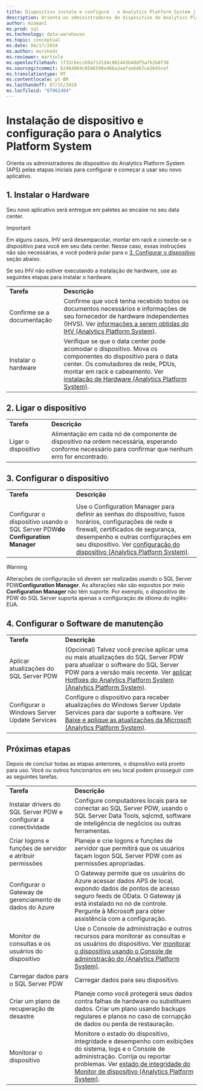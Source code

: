 ```yaml
---
title: Dispositivo instale e configure - o Analytics Platform System | Microsoft Docs
description: Orienta os administradores de dispositivo do Analytics Platform System (APS) pelas etapas iniciais para configurar e começar a usar seu novo aplicativo.
author: mzaman1
ms.prod: sql
ms.technology: data-warehouse
ms.topic: conceptual
ms.date: 04/17/2018
ms.author: murshedz
ms.reviewer: martinle
ms.openlocfilehash: 1f32cbeccb9a71d1d4c801443b40df5a762b8f38
ms.sourcegitcommit: b2464064c0566590e486a3aafae6d67ce2645cef
ms.translationtype: MT
ms.contentlocale: pt-BR
ms.lasthandoff: 07/15/2019
ms.locfileid: "67961484"
---
```

# <a name="appliance-installation-and-configuration-for-analytics-platform-system"></a>Instalação de dispositivo e configuração para o Analytics Platform System
Orienta os administradores de dispositivo do Analytics Platform System (APS) pelas etapas iniciais para configurar e começar a usar seu novo aplicativo.  
  
<!-- MISSING LINKS ## <a name="BeforeYouBegin"></a>Before You Begin  
Before you begin to install, configure, and use your new appliance, we recommend reviewing information about the appliance components. Review the following to familiarize yourself with the appliance:  
  
-   Review [Understanding the Appliance Nodes and Hardware (SQL Server PDW)](assetId:///f60f419f-d1e1-403d-8cf9-07e7ef6d6627) to be sure you understand the components included in your new appliance.  
  
-   Review [Connecting to SQL Server PDW (SQL Server PDW)](assetId:///721851d5-e521-4d5b-ba6d-8e2e9d3c7808) to understand how and when appliance administrators will connect to each appliance node.  
-->

## <a name="InstallHardware"></a>1. Instalar o Hardware  
Seu novo aplicativo será entregue em paletes ao encaixe no seu data center.  
  
> [!IMPORTANT]  
> Em alguns casos, IHV será desempacotar, montar em rack e conecte-se o dispositivo para você em seu data center. Nesse caso, essas instruções não são necessárias, e você poderá pular para o [3. Configurar o dispositivo](#ConfigureAppliance) seção abaixo.  
  
Se seu IHV não estiver executando a instalação de hardware, use as seguintes etapas para instalar o hardware.  
  
|||  
|-|-|  
|**Tarefa**|**Descrição**|  
|Confirme se a documentação|Confirme que você tenha recebido todos os documentos necessários e informações de seu fornecedor de hardware independentes (IHVS). Ver [informações a serem obtidas do IHV &#40;Analytics Platform System&#41;](information-to-obtain-from-your-ihv.md).|  
|Instalar o hardware|Verifique se que o data center pode acomodar o dispositivo. Mova os componentes do dispositivo para o data center. Os comutadores de rede, PDUs, montar em rack e cabeamento. Ver [instalação de Hardware &#40;Analytics Platform System&#41;](hardware-installation.md).|  
  
## <a name="PowerOnAppliance"></a>2. Ligar o dispositivo  
  
|||  
|-|-|  
|**Tarefa**|**Descrição**|  
|Ligar o dispositivo|Alimentação em cada nó de componente de dispositivo na ordem necessária, esperando conforme necessário para confirmar que nenhum erro for encontrado.|  
  
## <a name="ConfigureAppliance"></a>3. Configurar o dispositivo  
  
|||  
|-|-|  
|**Tarefa**|**Descrição**|  
|||  
|Configurar o dispositivo usando o SQL Server PDW**do Configuration Manager**|Use o Configuration Manager para definir as senhas do dispositivo, fusos horários, configurações de rede e firewall, certificados de segurança, desempenho e outras configurações em seu dispositivo. Ver [configuração do dispositivo &#40;Analytics Platform System&#41;](appliance-configuration.md).|  
  
> [!WARNING]  
> Alterações de configuração só devem ser realizadas usando o SQL Server PDW**Configuration Manager**. As alterações não são expostos por meio **Configuration Manager** não têm suporte. Por exemplo, o dispositivo de PDW do SQL Server suporta apenas a configuração de idioma do inglês-EUA.  
  
## <a name="SoftwareServicing"></a>4. Configurar o Software de manutenção  
  
|||  
|-|-|  
|**Tarefa**|**Descrição**|  
|Aplicar atualizações do SQL Server PDW|(Opcional) Talvez você precise aplicar uma ou mais atualizações do SQL Server PDW para atualizar o software do SQL Server PDW para a versão mais recente. Ver [aplicar Hotfixes do Analytics Platform System &#40;Analytics Platform System&#41;](apply-analytics-platform-system-hotfixes.md).|  
|Configurar o Windows Server Update Services|Configure o dispositivo para receber atualizações do Windows Server Update Services para dar suporte a software. Ver [Baixe e aplique as atualizações da Microsoft &#40;Analytics Platform System&#41;](download-and-apply-microsoft-updates.md).|  
  
## <a name="NextSteps"></a>Próximas etapas  
Depois de concluir todas as etapas anteriores, o dispositivo está pronto para uso. Você ou outros funcionários em seu local podem prosseguir com as seguintes tarefas.  
  
|||  
|-|-|  
|**Tarefa**|**Descrição**|  
|Instalar drivers do SQL Server PDW e configurar a conectividade|Configure computadores locais para se conectar ao SQL Server PDW, usando o SQL Server Data Tools, sqlcmd, software de inteligência de negócios ou outras ferramentas. <!-- MISSING LINKS See [Client Tools (SQL Server PDW)](assetId:///721851d5-e521-4d5b-ba6d-8e2e9d3c7808).-->|  
|Criar logons e funções de servidor e atribuir permissões|Planeje e crie logons e funções de servidor que permitirá que os usuários façam logon SQL Server PDW com as permissões apropriadas. <!-- MISSING LINKS See [PDW Permissions &#40;SQL Server PDW&#41;](../sqlpdw/pdw-permissions-sql-server-pdw.md).-->|  
|Configurar o Gateway de gerenciamento de dados do Azure|O Gateway permite que os usuários do Azure acessar dados APS de local, expondo dados de pontos de acesso seguro feeds de OData. O Gateway já está instalado no nó de controle. Pergunte à Microsoft para obter assistência com a configuração.|  
|Monitor de consultas e os usuários do dispositivo|Use o Console de administração e outros recursos para monitorar as consultas e os usuários do dispositivo. Ver [monitorar o dispositivo usando o Console de administração do &#40;Analytics Platform System&#41;](monitor-the-appliance-by-using-the-admin-console.md)<!-- MISSING LINKS and [User Sessions &#40;SQL Server PDW&#41;](../sqlpdw/user-sessions-sql-server-pdw.md)-->.|  
|Carregar dados para o SQL Server PDW|Carregar dados para seu dispositivo. <!-- MISSING LINKS See [Load &#40;SQL Server PDW&#41;](../sqlpdw/load-sql-server-pdw.md).-->|  
|Criar um plano de recuperação de desastre|Planeje como você protegerá seus dados contra falhas de hardware ou substituem dados. Criar um plano usando backups regulares e planos no caso de corrupção de dados ou perda de restauração. <!-- MISSING LINKS See [Create a Disaster Recovery Plan &#40;SQL Server PDW&#41;](../sqlpdw/create-a-disaster-recovery-plan-sql-server-pdw.md).-->|  
|Monitorar o dispositivo|Monitore o estado do dispositivo, integridade e desempenho com exibições do sistema, logs e o Console de administração. Corrija ou reportar problemas. Ver [estado de integridade do Monitor de dispositivo &#40;Analytics Platform System&#41;](../relational-databases/system-dynamic-management-views/sys-dm-pdw-component-health-status-transact-sql.md).|  
